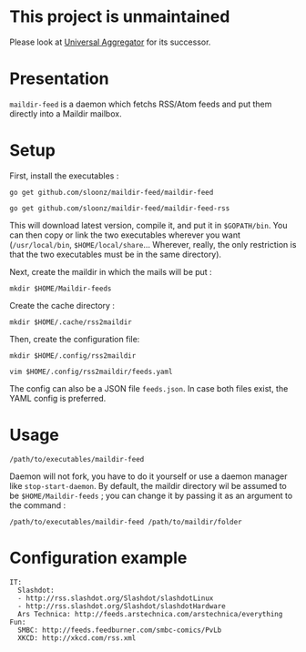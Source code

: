 # **This project is unmaintained**

Please look at [Universal Aggregator](https://github.com/sloonz/ua)
for its successor.

# Presentation

`maildir-feed` is a daemon which fetchs RSS/Atom feeds and put them
directly into a Maildir mailbox.

# Setup

First, install the executables :

    go get github.com/sloonz/maildir-feed/maildir-feed

    go get github.com/sloonz/maildir-feed/maildir-feed-rss

This will download latest version, compile it, and put it in
`$GOPATH/bin`. You can then copy or link the two executables wherever you
want (`/usr/local/bin`, `$HOME/local/share`… Wherever, really, the only
restriction is that the two executables must be in the same directory).

Next, create the maildir in which the mails will be put :

    mkdir $HOME/Maildir-feeds

Create the cache directory :

    mkdir $HOME/.cache/rss2maildir

Then, create the configuration file:

    mkdir $HOME/.config/rss2maildir

    vim $HOME/.config/rss2maildir/feeds.yaml

The config can also be a JSON file `feeds.json`. In case both files
exist, the YAML config is preferred.

# Usage

    /path/to/executables/maildir-feed

Daemon will not fork, you have to do it yourself or use a daemon manager
like `stop-start-daemon`. By default, the maildir directory wil be assumed to
be `$HOME/Maildir-feeds` ; you can change it by passing it as an argument to
the command :

    /path/to/executables/maildir-feed /path/to/maildir/folder

# Configuration example
    IT:
      Slashdot:
      - http://rss.slashdot.org/Slashdot/slashdotLinux
      - http://rss.slashdot.org/Slashdot/slashdotHardware
      Ars Technica: http://feeds.arstechnica.com/arstechnica/everything
    Fun:
      SMBC: http://feeds.feedburner.com/smbc-comics/PvLb
      XKCD: http://xkcd.com/rss.xml

